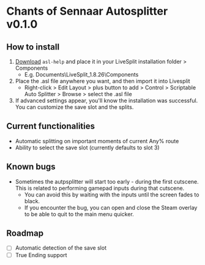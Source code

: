 # Chants of Sennaar Autosplitter v0.1.0
## How to install
1. [Download](https://github.com/just-ero/asl-help/blob/main/lib/asl-help) `asl-help` and place it in your LiveSplit installation folder > Components
    - E.g. Documents\LiveSplit_1.8.26\Components
2. Place the .asl file anywhere you want, and then import it into Livesplit
    - Right-click > Edit Layout > plus button to add > Control > Scriptable Auto Splitter > Browse > select the .asl file
3. If advanced settings appear, you'll know the installation was successful. You can customize the save slot and the splits.

## Current functionalities
- Automatic splitting on important moments of current Any% route
- Ability to select the save slot (currently defaults to slot 3)
## Known bugs
- Sometimes the autpsplitter will start too early - during the first cutscene. This is related to performing gamepad inputs during that cutscene.
  - You can avoid this by waiting with the inputs until the screen fades to black.
  - If you encounter the bug, you can open and close the Steam overlay to be able to quit to the main menu quicker.
## Roadmap
- [ ] Automatic detection of the save slot
- [ ] True Ending support 
